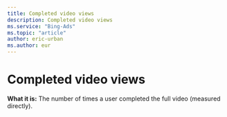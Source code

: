 ```yaml
---
title: Completed video views
description: Completed video views
ms.service: "Bing-Ads"
ms.topic: "article"
author: eric-urban
ms.author: eur
---
```


# Completed video views

**What it is:**  The number of times a user completed the full video (measured directly).


